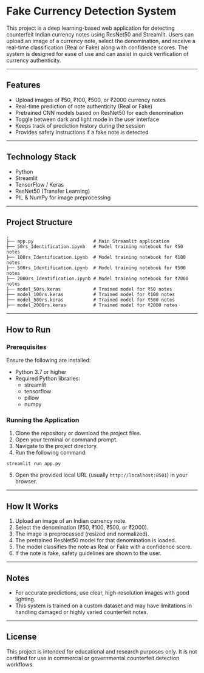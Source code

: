 # Fake Currency Detection System

This project is a deep learning-based web application for detecting counterfeit Indian currency notes using ResNet50 and Streamlit. Users can upload an image of a currency note, select the denomination, and receive a real-time classification (Real or Fake) along with confidence scores. The system is designed for ease of use and can assist in quick verification of currency authenticity.

---

## Features

- Upload images of ₹50, ₹100, ₹500, or ₹2000 currency notes
- Real-time prediction of note authenticity (Real or Fake)
- Pretrained CNN models based on ResNet50 for each denomination
- Toggle between dark and light mode in the user interface
- Keeps track of prediction history during the session
- Provides safety instructions if a fake note is detected

---

## Technology Stack

- Python
- Streamlit
- TensorFlow / Keras
- ResNet50 (Transfer Learning)
- PIL & NumPy for image preprocessing

---

## Project Structure

```
.
├── app.py                      # Main Streamlit application
├── 50rs_Identification.ipynb   # Model training notebook for ₹50 notes
├── 100rs_Identification.ipynb  # Model training notebook for ₹100 notes
├── 500rs_Identification.ipynb  # Model training notebook for ₹500 notes
├── 2000rs_Identification.ipynb # Model training notebook for ₹2000 notes
├── model_50rs.keras            # Trained model for ₹50 notes
├── model_100rs.keras           # Trained model for ₹100 notes
├── model_500rs.keras           # Trained model for ₹500 notes
├── model_2000rs.keras          # Trained model for ₹2000 notes
```

---

## How to Run

### Prerequisites

Ensure the following are installed:

- Python 3.7 or higher
- Required Python libraries:
  - streamlit
  - tensorflow
  - pillow
  - numpy

### Running the Application

1. Clone the repository or download the project files.
2. Open your terminal or command prompt.
3. Navigate to the project directory.
4. Run the following command:

```
streamlit run app.py
```

5. Open the provided local URL (usually `http://localhost:8501`) in your browser.

---

## How It Works

1. Upload an image of an Indian currency note.
2. Select the denomination (₹50, ₹100, ₹500, or ₹2000).
3. The image is preprocessed (resized and normalized).
4. The pretrained ResNet50 model for that denomination is loaded.
5. The model classifies the note as Real or Fake with a confidence score.
6. If the note is fake, safety guidelines are shown to the user.

---

## Notes

- For accurate predictions, use clear, high-resolution images with good lighting.
- This system is trained on a custom dataset and may have limitations in handling damaged or highly varied counterfeit notes.

---

## License

This project is intended for educational and research purposes only. It is not certified for use in commercial or governmental counterfeit detection workflows.
